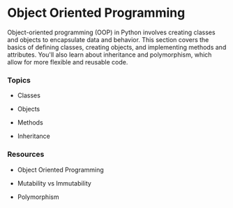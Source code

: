 # Object Oriented Programming

Object-oriented programming (OOP) in Python involves creating classes and objects to encapsulate data and behavior. This section covers the basics of defining classes, creating objects, and implementing methods and attributes. You'll also learn about inheritance and polymorphism, which allow for more flexible and reusable code.

### Topics

- Classes

- Objects

- Methods

- Inheritance


### Resources

- Object Oriented Programming

- Mutability vs Immutability

- Polymorphism
